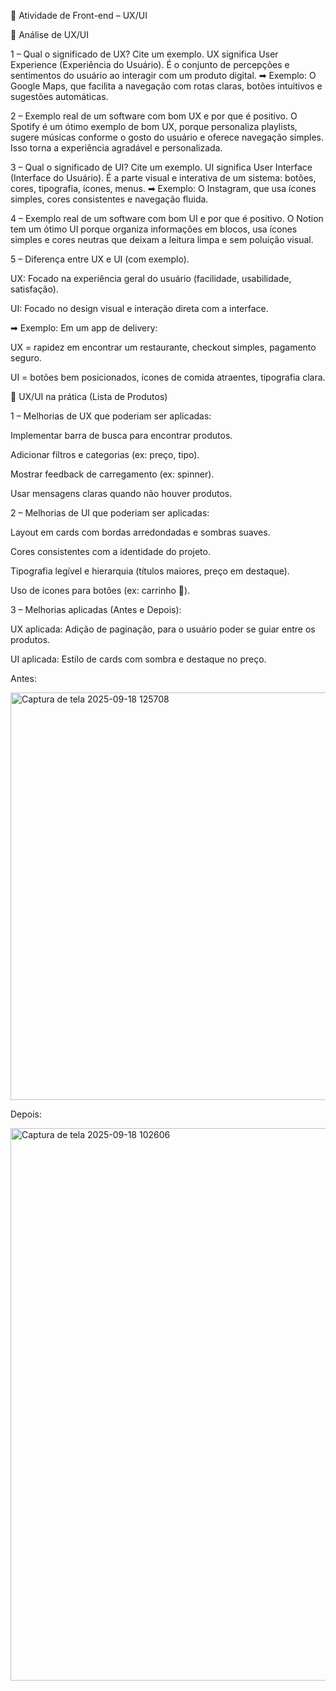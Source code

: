 📌 Atividade de Front-end – UX/UI 

🔹 Análise de UX/UI 

1 – Qual o significado de UX? Cite um exemplo. 
 UX significa User Experience (Experiência do Usuário). É o conjunto de percepções e sentimentos do usuário ao interagir com um produto digital. 
 ➡ Exemplo: O Google Maps, que facilita a navegação com rotas claras, botões intuitivos e sugestões automáticas. 

 

2 – Exemplo real de um software com bom UX e por que é positivo. 
 O Spotify é um ótimo exemplo de bom UX, porque personaliza playlists, sugere músicas conforme o gosto do usuário e oferece navegação simples. Isso torna a experiência agradável e personalizada. 

 

3 – Qual o significado de UI? Cite um exemplo. 
 UI significa User Interface (Interface do Usuário). É a parte visual e interativa de um sistema: botões, cores, tipografia, ícones, menus. 
 ➡ Exemplo: O Instagram, que usa ícones simples, cores consistentes e navegação fluida. 

 

4 – Exemplo real de um software com bom UI e por que é positivo. 
 O Notion tem um ótimo UI porque organiza informações em blocos, usa ícones simples e cores neutras que deixam a leitura limpa e sem poluição visual. 

5 – Diferença entre UX e UI (com exemplo). 

UX: Focado na experiência geral do usuário (facilidade, usabilidade, satisfação). 

UI: Focado no design visual e interação direta com a interface. 

➡ Exemplo: Em um app de delivery: 

UX = rapidez em encontrar um restaurante, checkout simples, pagamento seguro. 

UI = botões bem posicionados, ícones de comida atraentes, tipografia clara. 

 

🔹 UX/UI na prática (Lista de Produtos) 

1 – Melhorias de UX que poderiam ser aplicadas: 

Implementar barra de busca para encontrar produtos. 

Adicionar filtros e categorias (ex: preço, tipo). 

Mostrar feedback de carregamento (ex: spinner). 

Usar mensagens claras quando não houver produtos. 

 

2 – Melhorias de UI que poderiam ser aplicadas: 

Layout em cards com bordas arredondadas e sombras suaves. 

Cores consistentes com a identidade do projeto. 

Tipografia legível e hierarquia (títulos maiores, preço em destaque). 

Uso de ícones para botões (ex: carrinho 🛒). 

 

3 – Melhorias aplicadas (Antes e Depois): 

UX aplicada: Adição de paginação, para o usuário poder se guiar entre os produtos. 

UI aplicada: Estilo de cards com sombra e destaque no preço. 

Antes:

<img width="666" height="652" alt="Captura de tela 2025-09-18 125708" src="https://github.com/user-attachments/assets/df07ddab-0ed3-4abe-81ea-3d90d2bd1470" />

Depois:
 
<img width="1526" height="884" alt="Captura de tela 2025-09-18 102606" src="https://github.com/user-attachments/assets/6494cc15-8386-48b6-8d26-a992f4739b90" />

 

 

 

 
